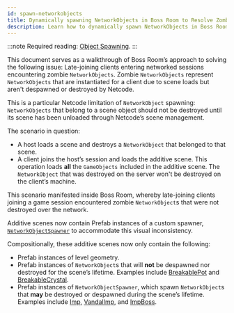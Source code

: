 ```yaml
---
id: spawn-networkobjects
title: Dynamically spawning NetworkObjects in Boss Room to Resolve Zombie NetworkObjects
description: Learn how to dynamically spawn NetworkObjects in Boss Room to resolve zombie NetworkObjects.
---
```

:::note
Required reading: [Object Spawning](../../basics/object-spawning.md).
:::

This document serves as a walkthrough of Boss Room’s approach to solving the following issue: Late-joining clients entering networked sessions encountering zombie `NetworkObjects`. Zombie `NetworkObjects` represent `NetworkObjects` that are instantiated for a client due to scene loads but aren't despawned or destroyed by Netcode.

This is a particular Netcode limitation of `NetworkObject` spawning: `NetworkObjects` that belong to a scene object should not be destroyed until its scene has been unloaded through Netcode’s scene management.

The scenario in question:

* A host loads a scene and destroys a `NetworkObject` that belonged to that scene.
* A client joins the host’s session and loads the additive scene. This operation loads **all** the `GameObjects` included in the additive scene. The `NetworkObject` that was destroyed on the server won't be destroyed on the client’s machine.

This scenario manifested inside Boss Room, whereby late-joining clients joining a game session encountered zombie `NetworkObject`s that were not destroyed over the network.

Additive scenes now contain Prefab instances of a custom spawner, [`NetworkObjectSpawner`](https://github.com/Unity-Technologies/com.unity.multiplayer.samples.coop/blob/v2.2.0/Packages/com.unity.multiplayer.samples.coop/Utilities/Net/NetworkObjectSpawner.cs) to accommodate this visual inconsistency.

Compositionally, these additive scenes now only contain the following:

* Prefab instances of level geometry.
* Prefab instances of `NetworkObject`s that will **not** be despawned nor destroyed for the scene’s lifetime. Examples include [BreakablePot](https://github.com/Unity-Technologies/com.unity.multiplayer.samples.coop/blob/v2.2.0/Assets/Prefabs/Game/BreakablePot.prefab) and [BreakableCrystal](https://github.com/Unity-Technologies/com.unity.multiplayer.samples.coop/blob/v2.2.0/Assets/Prefabs/Game/BreakableCrystal.prefab).
* Prefab instances of `NetworkObjectSpawner`, which spawn `NetworkObject`s that **may** be destroyed or despawned during the scene’s lifetime. Examples include [Imp](https://github.com/Unity-Technologies/com.unity.multiplayer.samples.coop/blob/v2.2.0/Assets/GameData/Character/Imp/Imp.asset), [VandalImp](https://github.com/Unity-Technologies/com.unity.multiplayer.samples.coop/blob/v2.2.0/Assets/GameData/Character/VandalImp/VandalImp.asset), and [ImpBoss](https://github.com/Unity-Technologies/com.unity.multiplayer.samples.coop/blob/v2.2.0/Assets/GameData/Character/ImpBoss/ImpBoss.asset).
